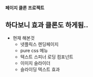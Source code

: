 #### 페이지 클론 프로젝트
## 하다보니 효과 클론도 하게됨..

- 현재 해본것
  - 넷플릭스 렌딩페이지
  - pure css 메뉴
  - 텍스트 스피너 로딩 컴포넌트
  - 이미지 슬라이더
  - 슬라이딩 텍스트 효과